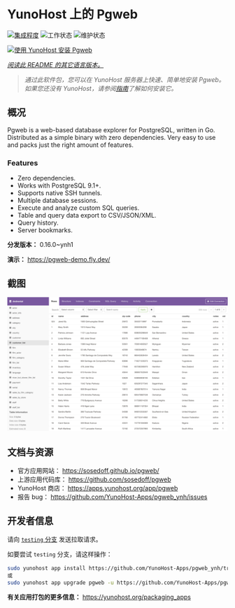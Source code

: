 <!--
注意：此 README 由 <https://github.com/YunoHost/apps/tree/master/tools/readme_generator> 自动生成
请勿手动编辑。
-->

# YunoHost 上的 Pgweb

[![集成程度](https://dash.yunohost.org/integration/pgweb.svg)](https://ci-apps.yunohost.org/ci/apps/pgweb/) ![工作状态](https://ci-apps.yunohost.org/ci/badges/pgweb.status.svg) ![维护状态](https://ci-apps.yunohost.org/ci/badges/pgweb.maintain.svg)

[![使用 YunoHost 安装 Pgweb](https://install-app.yunohost.org/install-with-yunohost.svg)](https://install-app.yunohost.org/?app=pgweb)

*[阅读此 README 的其它语言版本。](./ALL_README.md)*

> *通过此软件包，您可以在 YunoHost 服务器上快速、简单地安装 Pgweb。*  
> *如果您还没有 YunoHost，请参阅[指南](https://yunohost.org/install)了解如何安装它。*

## 概况

Pgweb is a web-based database explorer for PostgreSQL, written in Go. Distributed as a simple binary with zero dependencies. Very easy to use and packs just the right amount of features.

### Features

- Zero dependencies.
- Works with PostgreSQL 9.1+.
- Supports native SSH tunnels.
- Multiple database sessions.
- Execute and analyze custom SQL queries.
- Table and query data export to CSV/JSON/XML.
- Query history.
- Server bookmarks.


**分发版本：** 0.16.0~ynh1

**演示：** <https://pgweb-demo.fly.dev/>

## 截图

![Pgweb 的截图](./doc/screenshots/screenshot.png)

## 文档与资源

- 官方应用网站： <https://sosedoff.github.io/pgweb/>
- 上游应用代码库： <https://github.com/sosedoff/pgweb>
- YunoHost 商店： <https://apps.yunohost.org/app/pgweb>
- 报告 bug： <https://github.com/YunoHost-Apps/pgweb_ynh/issues>

## 开发者信息

请向 [`testing` 分支](https://github.com/YunoHost-Apps/pgweb_ynh/tree/testing) 发送拉取请求。

如要尝试 `testing` 分支，请这样操作：

```bash
sudo yunohost app install https://github.com/YunoHost-Apps/pgweb_ynh/tree/testing --debug
或
sudo yunohost app upgrade pgweb -u https://github.com/YunoHost-Apps/pgweb_ynh/tree/testing --debug
```

**有关应用打包的更多信息：** <https://yunohost.org/packaging_apps>
